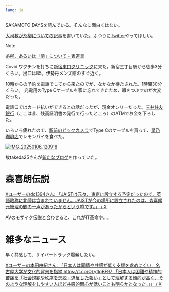```yaml
---
lang: ja
---
```


SAKAMOTO DAYSを読んでいる。そんなに面白くはない。

[大司教が糸柳についての記事](https://anond.hatelabo.jp/20250105165945)を書いていた。ふつうに[Twitter](https://x.com/Im_Weltkriege/with_replies)やってほしい。

> [!NOTE]
> [糸柳、あるいは「清」について - 表道具](https://niryuu.hatenablog.com/entry/2025/01/05/214709)

Covid ワクチンを打ちに[新宿東口クリニック](https://maps.app.goo.gl/HenGF1Zy2GAqztmg9)に来た。新宿三丁目駅から徒歩3分くらい。出口はB5。伊勢丹メンズ館のすぐ近く。

10時からの予約を電話でしてから来たのでが、なかなか待たされた。1時間30分くらい。
充電用のType Cケーブルを家に忘れてきたため、暇をつぶすのが大変だった。

電話口ではカード払いができるとの話だったが、現金オンリーだった。[三井住友銀行](https://maps.app.goo.gl/tkWjXpvXbs5Lizng6)（ここは昔、残高証明書の発行で行ったところ）のATMでお金を下ろした。

いろいろ疲れたので、[駅前のビックカメラ](https://maps.app.goo.gl/fgSxUn9yPqTyCgBa6)でType Cのケーブルを買って、[星乃珈琲店](https://maps.app.goo.gl/FwkQLWz3fpbMATtE8)でレモンパイを食べた。

[![IMG_20250106_120918](https://github.com/user-attachments/assets/a51bc8ea-b94b-48d9-9bf1-98c3ad85482a)](https://maps.app.goo.gl/FwkQLWz3fpbMATtE8)

故takeda25さんが[新たなブログ](https://hiroshima-pot.hatenablog.jp/entry/2025/01/04/193025)を作っていた。

# 森喜朗伝説

[Xユーザーのdc1394さん: 「JAISTは元々、東京に設立する予定だったので、英語略称に北陸は含まれていません。JAISTが今の場所に設立されたのは、森喜朗元総理の鶴の一声があったからという噂です。」 / X](https://x.com/dc1394/status/1871374573310271690)

AVのモザイク伝説と合わせると、これがIT革命や…。

# 雑多なニュース

早く共感して、サイバートラック爆発したい。

[Xユーザーの本田由紀さん: 「日本人は同情や共感が低く支援を求めにくい　名古屋大学が文化的背景を指摘 https://t.co/OLyflqBF97 「日本人は困難や精神的苦痛を「社会規範や秩序を逸脱・違反した報い」として理解する傾向が高く、そのような理解をしやすい人ほど共感的関心が低いことも明らかとなった。」」 / X](https://x.com/hahaguma/status/1876075180755439747)
